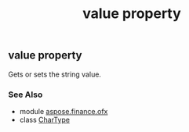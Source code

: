 ﻿---
title: value property
second_title: Aspose.Finance for Python via .NET API References
description: 
type: docs
weight: 30
url: /python-net/aspose.finance.ofx/chartype/value/
is_root: false
---

## value property


Gets or sets the string value.

### See Also
* module [aspose.finance.ofx](../../)
* class [CharType](/finance/python-net/aspose.finance.ofx/chartype)
